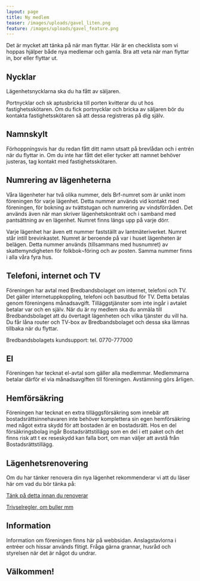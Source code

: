 ```yaml
---
layout: page
title: Ny medlem
teaser: /images/uploads/gavel_liten.png
feature: /images/uploads/gavel_feature.png
---
```

Det är mycket att tänka på när man flyttar. Här är en checklista som vi hoppas hjälper både nya medlemar och gamla. Bra att veta när man flyttar in, bor eller flyttar ut.

## Nycklar

Lägenhetsnycklarna ska du ha fått av säljaren.

Portnycklar och sk aptusbricka till porten kvitterar du ut hos fastighetsskötaren. Om du fick portnycklar och bricka av säljaren bör du kontakta fastighetsskötaren så att dessa registreras på dig själv.

## Namnskylt

Förhoppningsvis har du redan fått ditt namn utsatt på brevlådan och i entrén när du flyttar in. Om du inte har fått det eller tycker att namnet behöver justeras, tag kontakt med fastighetsskötaren.

## Numrering av lägenheterna

Våra lägenheter har två olika nummer, dels Brf-numret som är unikt inom föreningen för varje lägenhet. Detta nummer används vid kontakt med föreningen, för bokning av tvättstugan och numrering av vindsförråden. Det används även när man skriver lägenhetskontrakt och i samband med pantsättning av en lägenhet. Numret finns längs upp på varje dörr.

Varje lägenhet har även ett nummer fastställt av lantmäteriverket. Numret står intill brevinkastet. Numret är beroende på var i huset lägenheten är belägen. Detta nummer används (tillsammans med husnumret) av skattemyndigheten för folkbok¬föring och av posten. Samma nummer finns i alla våra fyra hus. 

## Telefoni, internet och TV

Föreningen har avtal med Bredbandsbolaget om internet, telefoni och TV.  Det gäller internetuppkoppling, telefoni och basutbud för TV. Detta betalas genom föreningens månadsavgift. Tilläggstjänster som inte ingår i avtalet betalar var och en själv. När du är ny medlem ska du anmäla till Bredbandsbolaget att du övertagit lägenheten och vilka tjänster du vill ha. Du får låna router och TV-box av Bredbandsbolaget och dessa ska lämnas tillbaka när du flyttar.

Bredbandsbolagets kundsupport: tel. 0770-777000

## El

Föreningen har tecknat el-avtal som gäller alla medlemmar. Medlemmarna betalar därför el via månadsavgiften till föreningen. Avstämning görs årligen.

## Hemförsäkring

Föreningen har tecknat en extra tilläggsförsäkring som innebär att bostadsrättsinnehavaren inte behöver komplettera sin egen hemförsäkring med något extra skydd för att bostaden är en bostadsrätt. Hos en del försäkringsbolag ingår Bostadsrättstillägg som en del i ett paket och det finns risk att t ex reseskydd kan falla bort, om man väljer att avstå från Bostadsrättstillägg. 

## Lägenhetsrenovering

Om du har tänker renovera din nya lägenhet rekommenderar vi att du läser här om vad du bör tänka på:

[Tänk på detta innan du renoverar](https://www.drlindh.se/for_medlemmar/ska-du-renovera)

[Trivselregler, om buller mm](https://www.drlindh.se/for_medlemmar/trivselregler)

## Information

Information om föreningen finns här på webbsidan. Anslagstavlorna i entréer och hissar används flitigt. Fråga gärna grannar, husråd och styrelsen när det är något du undrar. 

## Välkommen!
